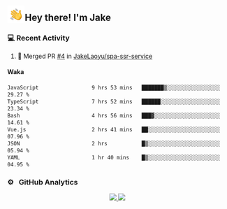 <img alt="Night Coding" src="./assets/Hand%20Wave.gif" width='40' align="left"/><h2>Hey there! I'm Jake</h2>

### 💻 Recent Activity

<!--RECENT_ACTIVITY:start-->
1. 🎉 Merged PR [#4](https://github.com/JakeLaoyu/spa-ssr-service/pull/4) in [JakeLaoyu/spa-ssr-service](https://github.com/JakeLaoyu/spa-ssr-service)<br>
<!--RECENT_ACTIVITY:end-->

#### Waka

<!--START_SECTION:waka-->

```text
JavaScript                 9 hrs 53 mins   ███████▒░░░░░░░░░░░░░░░░░   29.27 %
TypeScript                 7 hrs 52 mins   ██████░░░░░░░░░░░░░░░░░░░   23.34 %
Bash                       4 hrs 56 mins   ███▓░░░░░░░░░░░░░░░░░░░░░   14.61 %
Vue.js                     2 hrs 41 mins   ██░░░░░░░░░░░░░░░░░░░░░░░   07.96 %
JSON                       2 hrs           █▒░░░░░░░░░░░░░░░░░░░░░░░   05.94 %
YAML                       1 hr 40 mins    █▒░░░░░░░░░░░░░░░░░░░░░░░   04.95 %
```

<!--END_SECTION:waka-->

### ⚙️ &nbsp; GitHub Analytics

<p align="center">
<a href="https://github.com/JakeLaoyu">
  <img height="180em" src="https://github-readme-stats-eight-theta.vercel.app/api?username=jakelaoyu&show_icons=true&theme=algolia&include_all_commits=true&count_private=true"/>
  <img height="180em" src="https://github-readme-stats-eight-theta.vercel.app/api/top-langs/?username=jakelaoyu&layout=compact&langs_count=8&theme=algolia&hide=html"/>
</a>
</p>

<!-- ### 🤝🏻 &nbsp; Connect with Me

<p align="center">
<a href="https://i.jakeyu.top"><img src="https://img.shields.io/badge/-i.jakeyu.top-3423A6?style=flat&logo=Google-Chrome&logoColor=white"/></a>
<a href="mailto:jake.laoyu@gmail.com"><img src="https://img.shields.io/badge/-jake.laoyu@gmail.com-D14836?style=flat&logo=Gmail&logoColor=white"/></a>
</p> -->
